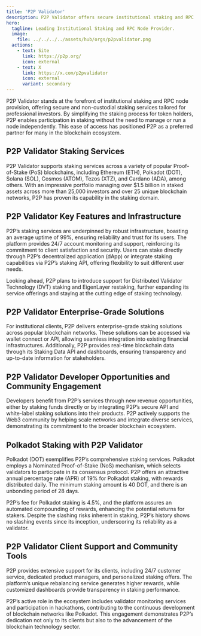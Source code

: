 ```yaml
---
title: 'P2P Validator'
description: P2P Validator offers secure institutional staking and RPC node services for top PoS blockchains, managing $1.5B+ assets. Reliable and innovative.
hero:
  tagline: Leading Institutional Staking and RPC Node Provider.
  image: 
    file: ../../../../assets/hub/orgs/p2pvalidator.png
  actions:
    - text: Site
      link: https://p2p.org/
      icon: external
    - text: X
      link: https://x.com/p2pvalidator
      icon: external
      variant: secondary
---
```


P2P Validator stands at the forefront of institutional staking and RPC node provision, offering secure and non-custodial staking services tailored for professional investors. By simplifying the staking process for token holders, P2P enables participation in staking without the need to manage or run a node independently. This ease of access has positioned P2P as a preferred partner for many in the blockchain ecosystem.

## P2P Validator Staking Services
P2P Validator supports staking services across a variety of popular Proof-of-Stake (PoS) blockchains, including Ethereum (ETH), Polkadot (DOT), Solana (SOL), Cosmos (ATOM), Tezos (XTZ), and Cardano (ADA), among others. With an impressive portfolio managing over $1.5 billion in staked assets across more than 25,000 investors and over 25 unique blockchain networks, P2P has proven its capability in the staking domain.

## P2P Validator Key Features and Infrastructure
P2P’s staking services are underpinned by robust infrastructure, boasting an average uptime of 99%, ensuring reliability and trust for its users. The platform provides 24/7 account monitoring and support, reinforcing its commitment to client satisfaction and security. Users can stake directly through P2P’s decentralized application (dApp) or integrate staking capabilities via P2P’s staking API, offering flexibility to suit different user needs.

Looking ahead, P2P plans to introduce support for Distributed Validator Technology (DVT) staking and EigenLayer restaking, further expanding its service offerings and staying at the cutting edge of staking technology.

## P2P Validator Enterprise-Grade Solutions
For institutional clients, P2P delivers enterprise-grade staking solutions across popular blockchain networks. These solutions can be accessed via wallet connect or API, allowing seamless integration into existing financial infrastructures. Additionally, P2P provides real-time blockchain data through its Staking Data API and dashboards, ensuring transparency and up-to-date information for stakeholders.

## P2P Validator Developer Opportunities and Community Engagement
Developers benefit from P2P’s services through new revenue opportunities, either by staking funds directly or by integrating P2P’s secure API and white-label staking solutions into their products. P2P actively supports the Web3 community by helping scale networks and integrate diverse services, demonstrating its commitment to the broader blockchain ecosystem.

## Polkadot Staking with P2P Validator
Polkadot (DOT) exemplifies P2P’s comprehensive staking services. Polkadot employs a Nominated Proof-of-Stake (NoS) mechanism, which selects validators to participate in its consensus protocol. P2P offers an attractive annual percentage rate (APR) of 19% for Polkadot staking, with rewards distributed daily. The minimum staking amount is 40 DOT, and there is an unbonding period of 28 days.

P2P’s fee for Polkadot staking is 4.5%, and the platform assures an automated compounding of rewards, enhancing the potential returns for stakers. Despite the slashing risks inherent in staking, P2P’s history shows no slashing events since its inception, underscoring its reliability as a validator.

## P2P Validator Client Support and Community Tools

P2P provides extensive support for its clients, including 24/7 customer service, dedicated product managers, and personalized staking offers. The platform’s unique rebalancing service generates higher rewards, while customized dashboards provide transparency in staking performance.

P2P’s active role in the ecosystem includes validator monitoring services and participation in hackathons, contributing to the continuous development of blockchain networks like Polkadot. This engagement demonstrates P2P’s dedication not only to its clients but also to the advancement of the blockchain technology sector.